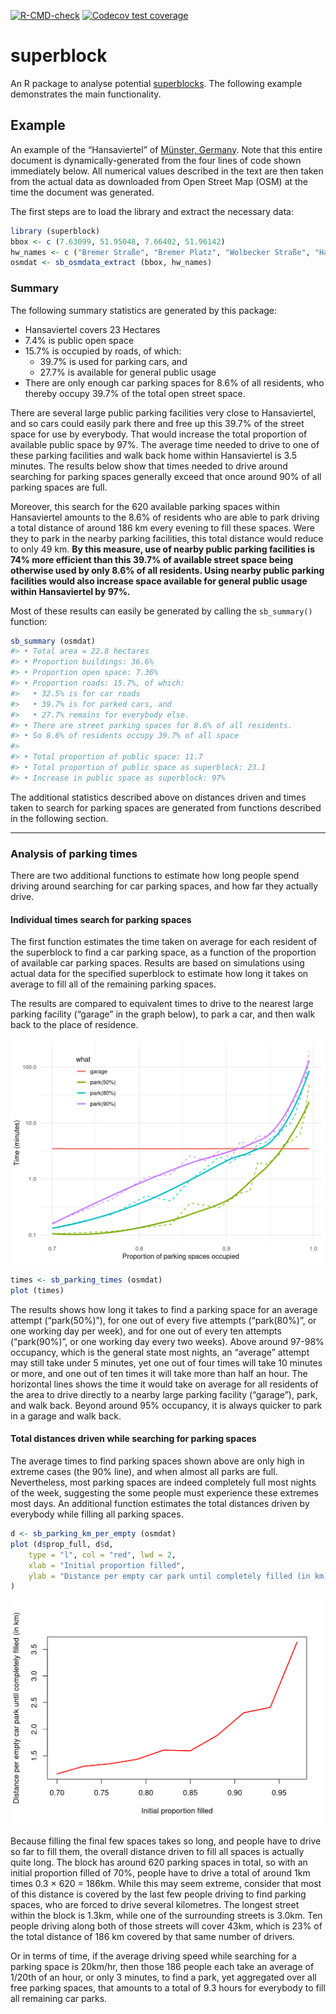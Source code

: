 <!-- README.md is generated from README.Rmd. Please edit that file -->

[![R-CMD-check](https://github.com/UrbanAnalyst/superblock/actions/workflows/R-CMD-check.yaml/badge.svg)](https://github.com/UrbanAnalyst/superblock/actions/workflows/R-CMD-check.yaml)
[![Codecov test
coverage](https://codecov.io/gh/UrbanAnalyst/superblock/graph/badge.svg)](https://app.codecov.io/gh/UrbanAnalyst/superblock)

# superblock

An R package to analyse potential
[superblocks](https://doi.org/10.1016%2Fj.cities.2024.105609). The
following example demonstrates the main functionality.

## Example

An example of the “Hansaviertel” of [Münster,
Germany](https://www.openstreetmap.org/#map=17/51.955569/7.639795). Note
that this entire document is dynamically-generated from the four lines
of code shown immediately below. All numerical values described in the
text are then taken from the actual data as downloaded from Open Street
Map (OSM) at the time the document was generated.

The first steps are to load the library and extract the necessary data:

``` r
library (superblock)
bbox <- c (7.63099, 51.95048, 7.66402, 51.96142)
hw_names <- c ("Bremer Straße", "Bremer Platz", "Wolbecker Straße", "Hansaring")
osmdat <- sb_osmdata_extract (bbox, hw_names)
```

### Summary

The following summary statistics are generated by this package:

-   Hansaviertel covers 23 Hectares
-   7.4% is public open space
-   15.7% is occupied by roads, of which:
    -   39.7% is used for parking cars, and
    -   27.7% is available for general public usage
-   There are only enough car parking spaces for 8.6% of all residents,
    who thereby occupy 39.7% of the total open street space.

There are several large public parking facilities very close to
Hansaviertel, and so cars could easily park there and free up this 39.7%
of the street space for use by everybody. That would increase the total
proportion of available public space by 97%. The average time needed to
drive to one of these parking facilities and walk back home within
Hansaviertel is 3.5 minutes. The results below show that times needed to
drive around searching for parking spaces generally exceed that once
around 90% of all parking spaces are full.

Moreover, this search for the 620 available parking spaces within
Hansaviertel amounts to the 8.6% of residents who are able to park
driving a total distance of around 186 km every evening to fill these
spaces. Were they to park in the nearby parking facilities, this total
distance would reduce to only 49 km. **By this measure, use of nearby
public parking facilities is 74% more efficient than this 39.7% of
available street space being otherwise used by only 8.6% of all
residents. Using nearby public parking facilities would also increase
space available for general public usage within Hansaviertel by 97%.**

Most of these results can easily be generated by calling the
`sb_summary()` function:

``` r
sb_summary (osmdat)
#> • Total area = 22.8 hectares
#> • Proportion buildings: 36.6%
#> • Proportion open space: 7.36%
#> • Proportion roads: 15.7%, of which:
#>   • 32.5% is for car roads
#>   • 39.7% is for parked cars, and
#>   • 27.7% remains for everybody else.
#> • There are street parking spaces for 8.6% of all residents.
#> • So 8.6% of residents occupy 39.7% of all space
#> 
#> • Total proportion of public space: 11.7
#> • Total proportion of public space as superblock: 23.1
#> • Increase in public space as superblock: 97%
```

The additional statistics described above on distances driven and times
taken to search for parking spaces are generated from functions
described in the following section.

------------------------------------------------------------------------

### Analysis of parking times

There are two additional functions to estimate how long people spend
driving around searching for car parking spaces, and how far they
actually drive.

#### Individual times search for parking spaces

The first function estimates the time taken on average for each resident
of the superblock to find a car parking space, as a function of the
proportion of available car parking spaces. Results are based on
simulations using actual data for the specified superblock to estimate
how long it takes on average to fill all of the remaining parking
spaces.

The results are compared to equivalent times to drive to the nearest
large parking facility (“garage” in the graph below), to park a car, and
then walk back to the place of residence.

<img src="man/figures/README-parking-times-plot-1.png" width="672" />

``` r
times <- sb_parking_times (osmdat)
plot (times)
```

The results shows how long it takes to find a parking space for an
average attempt (“park(50%)”), for one out of every five attempts
(“park(80%)”, or one working day per week), and for one out of every ten
attempts (“park(90%)”, or one working day every two weeks). Above around
97-98% occupancy, which is the general state most nights, an “average”
attempt may still take under 5 minutes, yet one out of four times will
take 10 minutes or more, and one out of ten times it will take more than
half an hour. The horizontal lines shows the time it would take on
average for all residents of the area to drive directly to a nearby
large parking facility (“garage”), park, and walk back. Beyond around
95% occupancy, it is always quicker to park in a garage and walk back.

#### Total distances driven while searching for parking spaces

The average times to find parking spaces shown above are only high in
extreme cases (the 90% line), and when almost all parks are full.
Nevertheless, most parking spaces are indeed completely full most nights
of the week, suggesting the some people must experience these extremes
most days. An additional function estimates the total distances driven
by everybody while filling all parking spaces.

``` r
d <- sb_parking_km_per_empty (osmdat)
plot (d$prop_full, d$d,
    type = "l", col = "red", lwd = 2,
    xlab = "Initial proportion filled",
    ylab = "Distance per empty car park until completely filled (in km)"
)
```

<img src="man/figures/README-parking-per-km-plot-1.png" width="672" />

Because filling the final few spaces takes so long, and people have to
drive so far to fill them, the overall distance driven to fill all
spaces is actually quite long. The block has around 620 parking spaces
in total, so with an initial proportion filled of 70%, people have to
drive a total of around 1km times 0.3 × 620 = 186km. While this may seem
extreme, consider that most of this distance is covered by the last few
people driving to find parking spaces, who are forced to drive several
kilometres. The longest street within the block is 1.3km, while one of
the surrounding streets is 3.0km. Ten people driving along both of those
streets will cover 43km, which is 23% of the total distance of 186 km
covered by that same number of drivers.

Or in terms of time, if the average driving speed while searching for a
parking space is 20km/hr, then those 186 people each take an average of
1/20th of an hour, or only 3 minutes, to find a park, yet aggregated
over all free parking spaces, that amounts to a total of 9.3 hours for
everybody to fill all remaining car parks.
